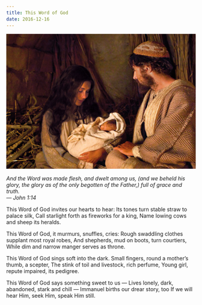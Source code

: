 ```yaml
---
title: This Word of God
date: 2016-12-16
---
```


<img src="assets/nativity.jpeg"/>

*And the Word was made flesh, and dwelt among us, (and we beheld his glory, the glory as of the only begotten of the Father,) full of grace and truth.<br>
&mdash; John 1:14*

<p class="poetry">This Word of God invites our hearts to hear:
Its tones turn stable straw to palace silk,
Call starlight forth as fireworks for a king,
Name lowing cows and sheep its heralds.

This Word of God, it murmurs, snuffles, cries:
Rough swaddling clothes supplant most royal robes,
And shepherds, mud on boots, turn courtiers,
While dim and narrow manger serves as throne.

This Word of God sings soft into the dark.
Small fingers, round a mother’s thumb, a scepter,
The stink of toil and livestock, rich perfume,
Young girl, repute impaired, its pedigree.

This Word of God says something sweet to us &mdash;
Lives lonely, dark, abandoned, stark and chill &mdash;
Immanuel births our drear story, too
If we will hear Him, seek Him, speak Him still.</p>
